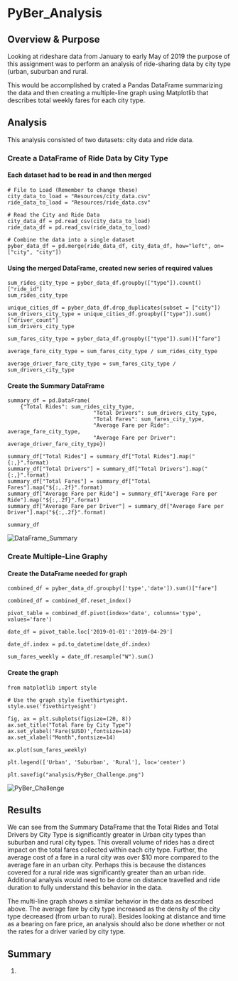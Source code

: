 # PyBer_Analysis

## Overview & Purpose
Looking at rideshare data from January to early May of 2019 the purpose of this assignment was to perform an analysis of ride-sharing data by city type (urban, suburban and rural.

This would be accomplished by crated a Pandas DataFrame summarizing the data and then creating a multiple-line graph using Matplotlib that describes total weekly fares for each city type.

## Analysis
This analysis consisted of two datasets: city data and ride data.

### Create a DataFrame of Ride Data by City Type
#### Each dataset had to be read in and then merged
```
# File to Load (Remember to change these)
city_data_to_load = "Resources/city_data.csv"
ride_data_to_load = "Resources/ride_data.csv"

# Read the City and Ride Data
city_data_df = pd.read_csv(city_data_to_load)
ride_data_df = pd.read_csv(ride_data_to_load)

# Combine the data into a single dataset
pyber_data_df = pd.merge(ride_data_df, city_data_df, how="left", on=["city", "city"])
```

#### Using the merged DataFrame, created new series of required values
```
sum_rides_city_type = pyber_data_df.groupby(["type"]).count()["ride_id"]
sum_rides_city_type

unique_cities_df = pyber_data_df.drop_duplicates(subset = ["city"])
sum_drivers_city_type = unique_cities_df.groupby(["type"]).sum()["driver_count"]
sum_drivers_city_type

sum_fares_city_type = pyber_data_df.groupby(["type"]).sum()["fare"]

average_fare_city_type = sum_fares_city_type / sum_rides_city_type

average_driver_fare_city_type = sum_fares_city_type / sum_drivers_city_type
```

#### Create the Summary DataFrame
```
summary_df = pd.DataFrame(
    {"Total Rides": sum_rides_city_type,
                           "Total Drivers": sum_drivers_city_type,
                           "Total Fares": sum_fares_city_type,
                           "Average Fare per Ride": average_fare_city_type,
                           "Average Fare per Driver": average_driver_fare_city_type})
                           
summary_df["Total Rides"] = summary_df["Total Rides"].map("{:,}".format)
summary_df["Total Drivers"] = summary_df["Total Drivers"].map("{:,}".format)
summary_df["Total Fares"] = summary_df["Total Fares"].map("${:,.2f}".format)
summary_df["Average Fare per Ride"] = summary_df["Average Fare per Ride"].map("${:,.2f}".format)
summary_df["Average Fare per Driver"] = summary_df["Average Fare per Driver"].map("${:,.2f}".format)

summary_df
```
![DataFrame_Summary](https://user-images.githubusercontent.com/89284280/135006626-9f4b18b3-7347-413e-a715-5caa692ace32.PNG)


### Create Multiple-Line Graphy
#### Create the DataFrame needed for graph
```
combined_df = pyber_data_df.groupby(['type','date']).sum()["fare"]

combined_df = combined_df.reset_index()

pivot_table = combined_df.pivot(index='date', columns='type', values='fare')

date_df = pivot_table.loc['2019-01-01':'2019-04-29']

date_df.index = pd.to_datetime(date_df.index)

sum_fares_weekly = date_df.resample("W").sum()

```
#### Create the graph
```
from matplotlib import style

# Use the graph style fivethirtyeight.
style.use('fivethirtyeight')

fig, ax = plt.subplots(figsize=(20, 8))
ax.set_title("Total Fare by City Type")
ax.set_ylabel('Fare($USD)',fontsize=14)
ax.set_xlabel("Month",fontsize=14)

ax.plot(sum_fares_weekly)

plt.legend(['Urban', 'Suburban', 'Rural'], loc='center')

plt.savefig("analysis/PyBer_Challenge.png")
```
![PyBer_Challenge](https://user-images.githubusercontent.com/89284280/135006944-eef74138-3545-4cb8-8070-a19e2652f4a6.png)

## Results
We can see from the Summary DataFrame that the Total Rides and Total Drivers by City Type is significantly greater in Urban city types than suburban and rural city types. This overall volume of rides has a direct impact on the total fares collected within each city type. Further, the average cost of a fare in a rural city was over $10 more compared to the average fare in an urban city. Perhaps this is because the distances covered for a rural ride was significantly greater than an urban ride. Additional analysis would need to be done on distance travelled and ride duration to fully understand this behavior in the data.

The multi-line graph shows a similar behavior in the data as described above. The average fare by city type increased as the density of the city type decreased (from urban to rural). Besides looking at distance and time as a bearing on fare price, an analysis should also be done whether or not the rates for a driver varied by city type.

## Summary
1) 
